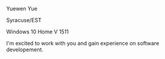 Yuewen Yue

Syracuse/EST

Windows 10 Home V 1511

I'm excited to work with you and gain experience on software developement. 
